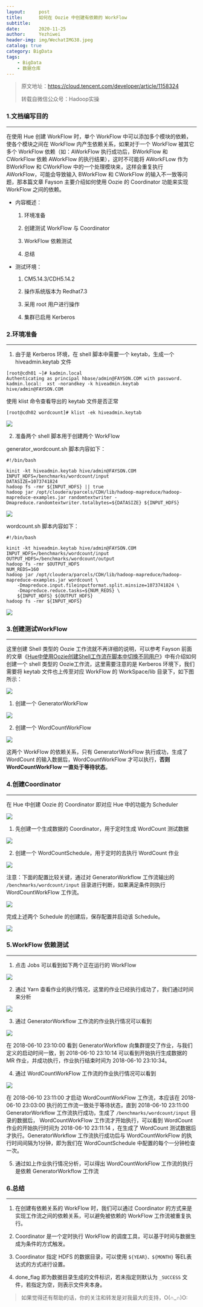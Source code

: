 ```yaml
---
layout:     post
title:      如何在 Oozie 中创建有依赖的 WorkFlow
subtitle:   
date:       2020-11-25
author:     Yezhiwei
header-img: img/WechatIMG38.jpeg
catalog: true
category: BigData
tags:
    - BigData
    - 数据仓库
---
```


> 原文地址：https://cloud.tencent.com/developer/article/1158324
> 
> 转载自微信公众号：Hadoop实操


### 1.文档编写目的

* * *

在使用 Hue 创建 WorkFlow 时，单个 WorkFlow 中可以添加多个模块的依赖，使各个模块之间在 WorkFlow 内产生依赖关系，如果对于一个 WorkFlow 被其它多个 WorkFlow 依赖（如：AWorkFlow 执行成功后，BWorkFlow 和 CWorkFlow 依赖 AWorkFlow 的执行结果），这时不可能将 AWorkFLow 作为 BWorkFlow 和 CWorkFlow 中的一个处理模块来，这样会重复执行 AWorkFlow，可能会导致输入 BWorkFlow 和 CWorkFlow 的输入不一致等问题，那本篇文章 Fayson 主要介绍如何使用 Oozie 的 Coordinator 功能来实现 WorkFlow 之间的依赖。

* 内容概述：

	1. 环境准备
	
	2. 创建测试 WorkFlow 与 Coordinator
	
	3. WorkFlow 依赖测试
	
	4. 总结

* 测试环境：

	1. CM5.14.3/CDH5.14.2
	
	2. 操作系统版本为 Redhat7.3
	
	3. 采用 root 用户进行操作
	
	4. 集群已启用 Kerberos

### 2.环境准备

* * *

1. 由于是 Kerberos 环境，在 shell 脚本中需要一个 keytab，生成一个 hiveadmin.keytab 文件

```
[root@cdh01 ~]# kadmin.local
Authenticating as principal hbase/admin@FAYSON.COM with password.
kadmin.local:  xst -norandkey -k hiveadmin.keytab hive/admin@FAYSON.COM
```

使用 klist 命令查看导出的 keytab 文件是否正常

```
[root@cdh02 wordcount]# klist -ek hiveadmin.keytab
```

![](https://ask.qcloudimg.com/http-save/yehe-1522219/hjpf4sfyls.jpeg?imageView2/2/w/1620)

2. 准备两个 shell 脚本用于创建两个 WorkFlow

generator_wordcount.sh 脚本内容如下：

```
#!/bin/bash

kinit -kt hiveadmin.keytab hive/admin@FAYSON.COM
INPUT_HDFS=/benchmarks/wordcount/input
DATASIZE=1073741824
hadoop fs -rmr ${INPUT_HDFS} || true
hadoop jar /opt/cloudera/parcels/CDH/lib/hadoop-mapreduce/hadoop-mapreduce-examples.jar randomtextwriter -Dmapreduce.randomtextwriter.totalbytes=${DATASIZE} ${INPUT_HDFS}
```

![](https://ask.qcloudimg.com/http-save/yehe-1522219/bfwev41y4a.jpeg?imageView2/2/w/1620)

wordcount.sh 脚本内容如下：

```
#!/bin/bash

kinit -kt hiveadmin.keytab hive/admin@FAYSON.COM
INPUT_HDFS=/benchmarks/wordcount/input
OUTPUT_HDFS=/benchmarks/wordcount/output
hadoop fs -rmr $OUTPUT_HDFS
NUM_REDS=160
hadoop jar /opt/cloudera/parcels/CDH/lib/hadoop-mapreduce/hadoop-mapreduce-examples.jar wordcount \
    -Dmapreduce.input.fileinputformat.split.minsize=1073741824 \
    -Dmapreduce.reduce.tasks=${NUM_REDS} \
    ${INPUT_HDFS} ${OUTPUT_HDFS}
hadoop fs -rmr ${INPUT_HDFS}
```

![](https://ask.qcloudimg.com/http-save/yehe-1522219/1te4543pxq.jpeg?imageView2/2/w/1620)

### 3.创建测试WorkFlow

* * *

这里创建 Shell 类型的 Oozie 工作流就不再详细的说明，可以参考 Fayson 前面的文章《[Hue中使用Oozie创建Shell工作流在脚本中切换不同用户](http://mp.weixin.qq.com/s?__biz=MzI4OTY3MTUyNg==&mid=2247486600&idx=1&sn=b4140e2bea60e7d20707716d6c4fac24&chksm=ec2adc81db5d5597c4a9d5c0c429a7bf2cd502a1abeacf402aa2151a6a7155dc6fb598697fa1&scene=21#wechat_redirect)》中有介绍如何创建一个 shell 类型的  Oozie工作流，这里需要注意的是 Kerberos 环境下，我们需要将 keytab 文件也上传至对应 WorkFlow 的 WorkSpace/lib 目录下，如下图所示：

![](https://ask.qcloudimg.com/http-save/yehe-1522219/ovao05r7cv.jpeg?imageView2/2/w/1620)

1. 创建一个 GeneratorWorkFlow

![](https://ask.qcloudimg.com/http-save/yehe-1522219/blyt4f1w70.jpeg?imageView2/2/w/1620)

2. 创建一个 WordCountWorkFlow

![](https://ask.qcloudimg.com/http-save/yehe-1522219/2cepkwnghi.jpeg?imageView2/2/w/1620)

这两个 WorkFlow 的依赖关系，只有 GeneratorWorkFlow 执行成功，生成了 WordCount 的输入数据后，WordCountWorkFlow 才可以执行，**否则 WordCountWorkFlow 一直处于等待状态**。

### 4.创建Coordinator

* * *

在 Hue 中创建 Oozie 的 Coordinator 即对应 Hue 中的功能为 Scheduler

![](https://ask.qcloudimg.com/http-save/yehe-1522219/2wrg9b1rxd.jpeg?imageView2/2/w/1620)

1. 先创建一个生成数据的 Coordinator，用于定时生成 WordCount 测试数据

![](https://ask.qcloudimg.com/http-save/yehe-1522219/xmacw52hl4.jpeg?imageView2/2/w/1620)

2. 创建一个 WordCountSchedule，用于定时的去执行 WordCount 作业

![](https://ask.qcloudimg.com/http-save/yehe-1522219/6d0eflat7w.jpeg?imageView2/2/w/1620)

注意：下面的配置比较关键，通过对 GeneratorWorkflow 工作流输出的 `/benchmarks/wordcount/input` 目录进行判断，如果满足条件则执行 WordCountWorkFlow 工作流。

![](https://ask.qcloudimg.com/http-save/yehe-1522219/o1041my3pl.jpeg?imageView2/2/w/1620)

完成上述两个 Schedule 的创建后，保存配置并启动该 Schedule。

![](https://ask.qcloudimg.com/http-save/yehe-1522219/hrg2ecuaw3.jpeg?imageView2/2/w/1620)

### 5.WorkFlow 依赖测试

* * *

1. 点击 Jobs 可以看到如下两个正在运行的 WorkFlow

![](https://ask.qcloudimg.com/http-save/yehe-1522219/ixpc2jtwgz.jpeg?imageView2/2/w/1620)

2. 通过 Yarn 查看作业的执行情况，这里的作业已经执行成功了，我们通过时间来分析

![](https://ask.qcloudimg.com/http-save/yehe-1522219/tz2dcjk38p.jpeg?imageView2/2/w/1620)

3. 通过 GeneratorWorkflow 工作流的作业执行情况可以看到

![](https://ask.qcloudimg.com/http-save/yehe-1522219/k46tvlu4c8.jpeg?imageView2/2/w/1620)

在 2018-06-10 23:10:00 看到 GeneratorWorkflow 向集群提交了作业，与我们定义的启动时间一致，到 2018-06-10 23:10:14 可以看到开始执行生成数据的 MR 作业，并成功执行，作业执行结束时间为 2018-06-10 23:10:34。

4. 通过 WordCountWorkFlow 工作流的作业执行情况可以看到

![](https://ask.qcloudimg.com/http-save/yehe-1522219/delnajwk4j.jpeg?imageView2/2/w/1620)

在 2018-06-10 23:11:00 才启动 WordCountWorkFlow 工作流，本应该在 2018-06-10 23:03:00 执行的工作流一致处于等待状态，直到 2018-06-10 23:11:00 GeneratorWorkflow 工作流执行成功，生成了 `/benchmarks/wordcount/input` 目录的数据后， WordCountWorkFlow 工作流才开始执行，可以看到 WordCount 作业的开始执行时间为 2018-06-10 23:11:14 ，在生成了 WordCount 测试数据后才执行。GeneratorWorkflow 工作流执行成功后与 WordCountWorkFlow 的执行时间间隔为1分钟，即为我们在 WordCountSchedule 中配置的每个一分钟检查一次。

5. 通过如上作业执行情况分析，可以得出 WordCountWorkFlow 工作流的执行是依赖 GeneratorWorkflow 工作流

### 6.总结

* * *

1. 在创建有依赖关系的 WorkFlow 时，我们可以通过 Coordinator 的方式来是实现工作流之间的依赖关系，可以避免被依赖的 WorkFlow 工作流被重复执行。

2. Coordinator 是一个定时执行 WorkFlow 的调度工具，可以基于时间与数据生成为条件的方式触发。

3. Coordinator 指定 HDFS 的数据目录，可以使用 `${YEAR}、${MONTH}` 等EL表达式的方式进行设置。

4. done_flag 即为数据目录生成的文件标识，若未指定则默认为 `_SUCCESS` 文件，若指定为空，则表示文件夹本身。


> 如果觉得还有帮助的话，你的关注和转发是对我最大的支持，O(∩_∩)O:



